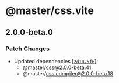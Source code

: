 # @master/css.vite

## 2.0.0-beta.0

### Patch Changes

- Updated dependencies [[`2d1025f6`](https://github.com/master-co/css/commit/2d1025f6e06017cf1cdd323ca804411de7f04cca)]:
  - @master/css@2.0.0-beta.41
  - @master/css.compiler@2.0.0-beta.18
